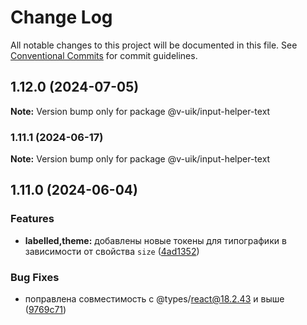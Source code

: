 # Change Log

All notable changes to this project will be documented in this file.
See [Conventional Commits](https://conventionalcommits.org) for commit guidelines.

## 1.12.0 (2024-07-05)

**Note:** Version bump only for package @v-uik/input-helper-text





### 1.11.1 (2024-06-17)

**Note:** Version bump only for package @v-uik/input-helper-text





## 1.11.0 (2024-06-04)


### Features

* **labelled,theme:** добавлены новые токены для типографики в зависимости от свойства `size` ([4ad1352](#))


### Bug Fixes

* поправлена совместимость с @types/react@18.2.43 и выше ([9769c71](#))
